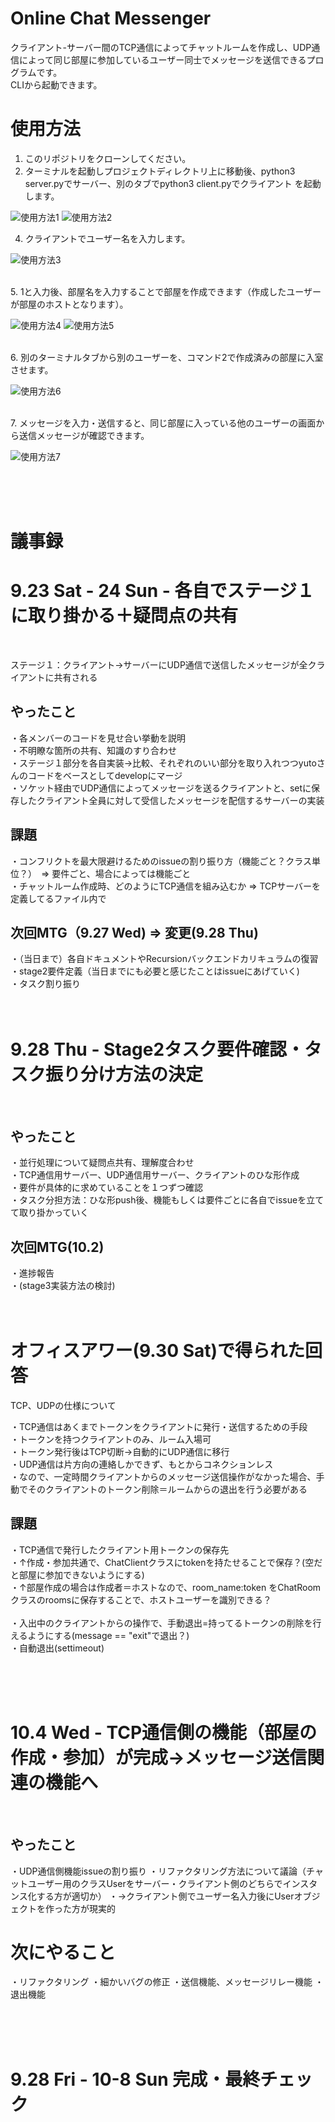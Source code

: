 # Online Chat Messenger
クライアント-サーバー間のTCP通信によってチャットルームを作成し、UDP通信によって同じ部屋に参加しているユーザー同士でメッセージを送信できるプログラムです。
<br />
CLIから起動できます。

# 使用方法
1. このリポジトリをクローンしてください。
2. ターミナルを起動しプロジェクトディレクトリ上に移動後、python3 server.pyでサーバー、別のタブでpython3 client.pyでクライアント
を起動します。

![使用方法1](https://user-images.githubusercontent.com/81604492/273445101-175ebccb-5f86-4b88-a904-d8c8cfbf5416.png)
![使用方法2](https://user-images.githubusercontent.com/81604492/273445105-18e4873a-3457-496b-9cc8-ff063afd14f0.png)


4. クライアントでユーザー名を入力します。
 
![使用方法3](https://user-images.githubusercontent.com/81604492/273445106-6c2875f0-3876-4d5f-9859-ba2f0214d90f.png)

<br />
5. 1と入力後、部屋名を入力することで部屋を作成できます（作成したユーザーが部屋のホストとなります）。

![使用方法4](https://user-images.githubusercontent.com/81604492/273445117-fa523b7a-73d9-46d5-92d9-5f3b422d2e96.png)
![使用方法5](https://user-images.githubusercontent.com/81604492/273445119-c8d7173f-fe74-4c52-9d72-80b49e406f14.png)

<br />
6. 別のターミナルタブから別のユーザーを、コマンド2で作成済みの部屋に入室させます。

![使用方法6](https://user-images.githubusercontent.com/81604492/273445121-178e1e69-e040-4fbb-b21a-b4c8690c5ca0.png)

<br />
7. メッセージを入力・送信すると、同じ部屋に入っている他のユーザーの画面から送信メッセージが確認できます。

![使用方法7](https://user-images.githubusercontent.com/81604492/273445125-3f8f88f0-4e1a-48a2-b95f-ea3415239db7.png)

<br />
<br />
<br />

# 議事録
# 9.23 Sat - 24 Sun - 各自でステージ１に取り掛かる＋疑問点の共有
<br />

ステージ１：クライアント->サーバーにUDP通信で送信したメッセージが全クライアントに共有される
<br/>
## やったこと
・各メンバーのコードを見せ合い挙動を説明
<br />
・不明瞭な箇所の共有、知識のすり合わせ
<br />
・ステージ１部分を各自実装→比較、それぞれのいい部分を取り入れつつyutoさんのコードをベースとしてdevelopにマージ
<br />
・ソケット経由でUDP通信によってメッセージを送るクライアントと、setに保存したクライアント全員に対して受信したメッセージを配信するサーバーの実装
<br />

## 課題
・コンフリクトを最大限避けるためのissueの割り振り方（機能ごと？クラス単位？）　=> 要件ごと、場合によっては機能ごと
<br />
・チャットルーム作成時、どのようにTCP通信を組み込むか => TCPサーバーを定義してるファイル内で
<br />



## 次回MTG（9.27 Wed) => 変更(9.28 Thu)
・（当日まで）各自ドキュメントやRecursionバックエンドカリキュラムの復習
<br />
・stage2要件定義（当日までにも必要と感じたことはissueにあげていく)
<br />
・タスク割り振り
<br />
<br />
<br />

# 9.28 Thu - Stage2タスク要件確認・タスク振り分け方法の決定
<br/>

## やったこと
・並行処理について疑問点共有、理解度合わせ
<br />
・TCP通信用サーバー、UDP通信用サーバー、クライアントのひな形作成
<br />
・要件が具体的に求めていることを１つずつ確認
<br />
・タスク分担方法：ひな形push後、機能もしくは要件ごとに各自でissueを立てて取り掛かっていく
<br />

## 次回MTG(10.2)
・進捗報告
<br />
・(stage3実装方法の検討)
<br />
<br />
<br />

# オフィスアワー(9.30 Sat)で得られた回答
TCP、UDPの仕様について

・TCP通信はあくまでトークンをクライアントに発行・送信するための手段
<br />
・トークンを持つクライアントのみ、ルーム入場可
<br />
・トークン発行後はTCP切断→自動的にUDP通信に移行
<br />
・UDP通信は片方向の連絡しかできず、もとからコネクションレス
<br />
・なので、一定時間クライアントからのメッセージ送信操作がなかった場合、手動でそのクライアントのトークン削除＝ルームからの退出を行う必要がある 

## 課題
・TCP通信で発行したクライアント用トークンの保存先
<br />
・↑作成・参加共通で、ChatClientクラスにtokenを持たせることで保存？(空だと部屋に参加できないようにする)
<br />
・↑部屋作成の場合は作成者＝ホストなので、room_name:token をChatRoomクラスのroomsに保存することで、ホストユーザーを識別できる？
<br />
<br />
・入出中のクライアントからの操作で、手動退出=持ってるトークンの削除を行えるようにする(message == "exit"で退出？)
<br />
・自動退出(settimeout)

<br />
<br />
<br />

# 10.4 Wed - TCP通信側の機能（部屋の作成・参加）が完成→メッセージ送信関連の機能へ
<br/>

## やったこと
・UDP通信側機能issueの割り振り
・リファクタリング方法について議論（チャットユーザー用のクラスUserをサーバー・クライアント側のどちらでインスタンス化する方が適切か）
・→クライアント側でユーザー名入力後にUserオブジェクトを作った方が現実的

# 次にやること
・リファクタリング
・細かいバグの修正
・送信機能、メッセージリレー機能
・退出機能

<br />
<br />
<br />

# 9.28 Fri - 10-8 Sun 完成・最終チェック
